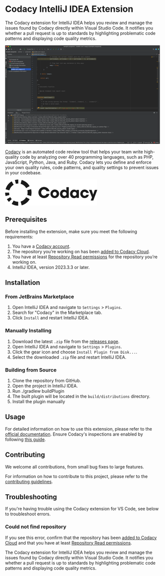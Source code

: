 # Codacy IntelliJ IDEA Extension

The Codacy extension for IntelliJ IDEA helps you review and manage the issues found by Codacy directly within Visual Studio Code. It notifies you whether a pull request is up to standards by highlighting problematic code patterns and displaying code quality metrics.

![Codacy IntelliJ IDEA Extension Screenshot](https://github.com/codacy/codacy-intellij-extension/raw/HEAD/.readme/screenshot-01.png)

[Codacy](https://www.codacy.com/) is an automated code review tool that helps your team write high-quality code by analyzing over 40 programming languages, such as PHP, JavaScript, Python, Java, and Ruby. Codacy lets you define and enforce your own quality rules, code patterns, and quality settings to prevent issues in your codebase.

![Codacy Logo](https://github.com/codacy/codacy-intellij-extension/raw/HEAD/.readme/codacy-logo.png)

## Prerequisites

Before installing the extension, make sure you meet the following requirements:

1. You have a [Codacy account](https://www.codacy.com/signup-codacy).
2. The repository you’re working on has been [added to Codacy Cloud](https://docs.codacy.com/organizations/managing-repositories/#adding-a-repository).
3. You have at least [Repository Read permissions](https://docs.codacy.com/organizations/roles-and-permissions-for-organizations/) for the repository you’re working on.
4. IntelliJ IDEA, version 2023.3.3 or later.

## Installation

### From JetBrains Marketplace

1. Open IntelliJ IDEA and navigate to `Settings` > `Plugins`.
2. Search for "Codacy" in the Marketplace tab.
3. Click `Install` and restart IntelliJ IDEA.

### Manually Installing

1. Download the latest `.zip` file from the [releases page](https://github.com/codacy/codacy-intellij-extension/releases).
2. Open IntelliJ IDEA and navigate to `Settings` > `Plugins`.
3. Click the gear icon and choose `Install Plugin from Disk...`.
4. Select the downloaded `.zip` file and restart IntelliJ IDEA.

### Building from Source

1. Clone the repository from GitHub.
2. Open the project in IntelliJ IDEA.
3. Run ./gradlew buildPlugin
4. The built plugin will be located in the `build/distributions` directory.
5. Install the plugin manually

## Usage

For detailed information on how to use this extension, please refer to the [official documentation](https://docs.codacy.com/getting-started/integrating-codacy-with-intellij-idea/).
Ensure Codacy's inspections are enabled by following [this guide](https://www.jetbrains.com/help/idea/code-inspection.html#access-inspections-and-settings).

## Contributing

We welcome all contributions, from small bug fixes to large features.

For information on how to contribute to this project, please refer to the [contributing guidelines](https://github.com/codacy/codacy-intellij-extension/blob/main/CONTRIBUTING.md).

## Troubleshooting

If you're having trouble using the Codacy extension for VS Code, see below to troubleshoot errors.

### <span class="skip-vale">Could not</span> find repository

If you see this error, confirm that the repository has been [added to Codacy Cloud](https://docs.codacy.com/organizations/managing-repositories/#adding-a-repository) and that you have at least [Repository Read permissions](https://docs.codacy.com/organizations/roles-and-permissions-for-organizations/).

<!-- Plugin description -->

The Codacy extension for IntelliJ IDEA helps you review and manage the issues found by Codacy directly within Visual Studio Code. It notifies you whether a pull request is up to standards by highlighting problematic code patterns and displaying code quality metrics.

<!-- Plugin description end -->
